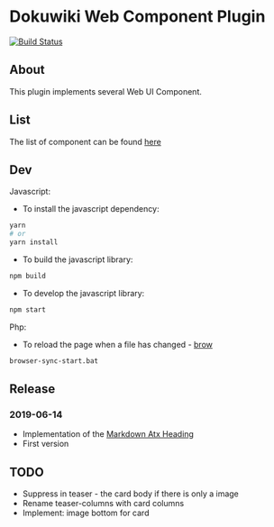 # Dokuwiki Web Component Plugin 

[![Build Status](https://travis-ci.org/gerardnico/dokuwiki-plugin-webcomponent.svg?branch=master)](https://travis-ci.org/gerardnico/dokuwiki-plugin-webcomponent)


## About

This plugin implements several Web UI Component.


## List

The list of component can be found [here](https://gerardnico.com/dokuwiki/webcomponent/)


## Dev 

Javascript: 

  * To install the javascript dependency:

```bash
yarn 
# or
yarn install
```
  
  * To build the javascript library:

```bash
npm build
``` 

  * To develop the javascript library:

```bash
npm start
```

Php:

  * To reload the page when a file has changed - [brow](browser-sync-start.bat)
  
```bash
browser-sync-start.bat
```


  
## Release

### 2019-06-14

  * Implementation of the [Markdown Atx Heading](https://spec.commonmark.org/0.29/#atx-heading)
  * First version

## TODO

  * Suppress in teaser - the card body if there is only a image
  * Rename teaser-columns with card columns
  * Implement: image bottom for card


